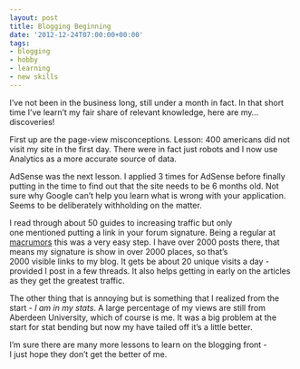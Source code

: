 ```yaml
---
layout: post
title: Blogging Beginning
date: '2012-12-24T07:00:00+00:00'
tags:
- blogging
- hobby
- learning
- new skills
---
```

I’ve not been in the business long, still under a month in fact. In that short time I’ve learn’t my fair share of relevant knowledge, here are my…discoveries!

First up are the page-view misconceptions. Lesson: 400 americans did not visit my site in the first day. There were in fact just robots and I now use Analytics as a more accurate source of data.

AdSense was the next lesson. I applied 3 times for AdSense before finally putting in the time to find out that the site needs to be 6 months old. Not sure why Google can’t help you learn what is wrong with your application. Seems to be deliberately withholding on the matter.

I read through about 50 guides to increasing traffic but only one mentioned putting a link in your forum signature. Being a regular at [macrumors](http://forums.macrumors.com/member.php?u=669532) this was a very easy step. I have over 2000 posts there, that means my signature is show in over 2000 places, so that’s 2000 visible links to my blog. It gets be about 20 unique visits a day - provided I post in a few threads. It also helps getting in early on the articles as they get the greatest traffic.

The other thing that is annoying but is something that I realized from the start - _I am in my stats_. A large percentage of my views are still from Aberdeen University, which of course is me. It was a big problem at the start for stat bending but now my have tailed off it’s a little better.

I’m sure there are many more lessons to learn on the blogging front - I just hope they don’t get the better of me.

